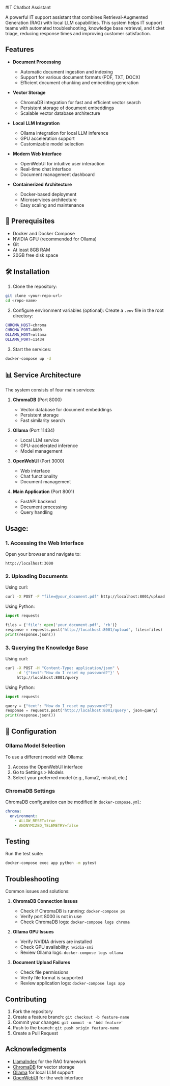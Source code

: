 #IT Chatbot Assistant

A powerful IT support assistant that combines Retrieval-Augmented Generation (RAG) with local LLM capabilities. This system helps IT support teams with automated troubleshooting, knowledge base retrieval, and ticket triage, reducing response times and improving customer satisfaction.

##  Features

- **Document Processing**
  - Automatic document ingestion and indexing
  - Support for various document formats (PDF, TXT, DOCX)
  - Efficient document chunking and embedding generation

- **Vector Storage**
  - ChromaDB integration for fast and efficient vector search
  - Persistent storage of document embeddings
  - Scalable vector database architecture

- **Local LLM Integration**
  - Ollama integration for local LLM inference
  - GPU acceleration support
  - Customizable model selection

- **Modern Web Interface**
  - OpenWebUI for intuitive user interaction
  - Real-time chat interface
  - Document management dashboard

- **Containerized Architecture**
  - Docker-based deployment
  - Microservices architecture
  - Easy scaling and maintenance

## 🚀 Prerequisites

- Docker and Docker Compose
- NVIDIA GPU (recommended for Ollama)
- Git
- At least 8GB RAM
- 20GB free disk space

## 🛠️ Installation

1. Clone the repository:
```bash
git clone <your-repo-url>
cd <repo-name>
```

2. Configure environment variables (optional):
Create a `.env` file in the root directory:
```bash
CHROMA_HOST=chroma
CHROMA_PORT=8000
OLLAMA_HOST=ollama
OLLAMA_PORT=11434
```

3. Start the services:
```bash
docker-compose up -d
```

## 📊 Service Architecture

The system consists of four main services:

1. **ChromaDB** (Port 8000)
   - Vector database for document embeddings
   - Persistent storage
   - Fast similarity search

2. **Ollama** (Port 11434)
   - Local LLM service
   - GPU-accelerated inference
   - Model management

3. **OpenWebUI** (Port 3000)
   - Web interface
   - Chat functionality
   - Document management

4. **Main Application** (Port 8001)
   - FastAPI backend
   - Document processing
   - Query handling

## Usage:

### 1. Accessing the Web Interface

Open your browser and navigate to:
```
http://localhost:3000
```

### 2. Uploading Documents

Using curl:
```bash
curl -X POST -F "file=@your_document.pdf" http://localhost:8001/upload
```

Using Python:
```python
import requests

files = {'file': open('your_document.pdf', 'rb')}
response = requests.post('http://localhost:8001/upload', files=files)
print(response.json())
```

### 3. Querying the Knowledge Base

Using curl:
```bash
curl -X POST -H "Content-Type: application/json" \
     -d '{"text":"How do I reset my password?"}' \
     http://localhost:8001/query
```

Using Python:
```python
import requests

query = {"text": "How do I reset my password?"}
response = requests.post('http://localhost:8001/query', json=query)
print(response.json())
```

## 🔧 Configuration

### Ollama Model Selection

To use a different model with Ollama:

1. Access the OpenWebUI interface
2. Go to Settings > Models
3. Select your preferred model (e.g., llama2, mistral, etc.)

### ChromaDB Settings

ChromaDB configuration can be modified in `docker-compose.yml`:
```yaml
chroma:
  environment:
    - ALLOW_RESET=true
    - ANONYMIZED_TELEMETRY=false
```

##  Testing

Run the test suite:
```bash
docker-compose exec app python -m pytest
```

##  Troubleshooting

Common issues and solutions:

1. **ChromaDB Connection Issues**
   - Check if ChromaDB is running: `docker-compose ps`
   - Verify port 8000 is not in use
   - Check ChromaDB logs: `docker-compose logs chroma`

2. **Ollama GPU Issues**
   - Verify NVIDIA drivers are installed
   - Check GPU availability: `nvidia-smi`
   - Review Ollama logs: `docker-compose logs ollama`

3. **Document Upload Failures**
   - Check file permissions
   - Verify file format is supported
   - Review application logs: `docker-compose logs app`

##  Contributing

1. Fork the repository
2. Create a feature branch: `git checkout -b feature-name`
3. Commit your changes: `git commit -m 'Add feature'`
4. Push to the branch: `git push origin feature-name`
5. Create a Pull Request


## Acknowledgments

- [LlamaIndex](https://github.com/run-llama/llama_index) for the RAG framework
- [ChromaDB](https://github.com/chroma-core/chroma) for vector storage
- [Ollama](https://github.com/ollama/ollama) for local LLM support
- [OpenWebUI](https://github.com/open-webui/open-webui) for the web interface 